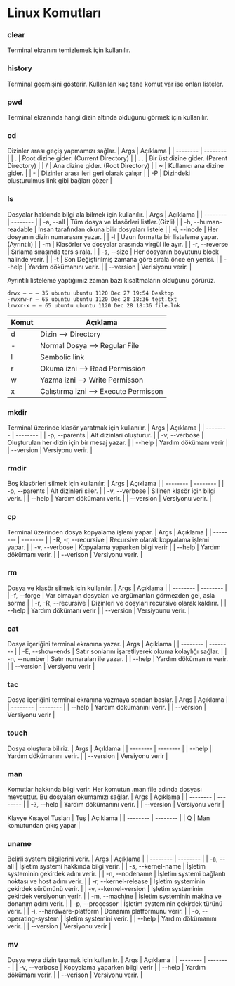# Linux Komutları

### clear
Terminal ekranını temizlemek için kullanılır.

### history
Terminal geçmişini gösterir. Kullanılan kaç tane komut var ise onları listeler.

### pwd
Terminal ekranında hangi dizin altında olduğunu görmek için kullanılır.

### cd
Dizinler arası geçiş yapmamızı sağlar.
| Args | Açıklama |
| -------- | -------- |
| . | Root dizine gider. (Current Directory) |
| . . | Bir üst dizine gider. (Parent Directory) |
| / | Ana dizine gider. (Root Directory) |
| ~ | Kullanıcı ana dizine gider. |
| - | Dizinler arası ileri geri olarak çalışır |
| -P | Dizindeki oluşturulmuş link gibi bağları çözer |

### ls
Dosyalar hakkında bilgi ala bilmek için kullanılır.
| Args | Açıklama |
| -------- | -------- |
| -a, --all | Tüm dosya ve klasörleri listler.(Gizli) |
| -h, --human-readable | İnsan tarafından okuna bilir dosyaları listele |
| -i, --inode | Her dosyanın dizin numarasını yazar. |
| -l | Uzun formatta bir listeleme yapar.(Ayrıntılı) |
| -m | Klasörler ve dosyalar arasında virgül ile ayır. |
| -r, --reverse | Sırlama sırasında ters sırala. |
| -s, --size | Her dosyanın boyutunu block halinde verir. |
| -t | Son Değiştirilmiş zamana göre sırala önce en yenisi. |
| --help | Yardım dökümanını verir. |
| --version | Verisiyonu verir. |

Ayrıntılı listeleme yaptığımız zaman bazı kısaltmaların olduğunu görürüz.

```
drwx — — — 35 ubuntu ubuntu 1120 Dec 27 19:54 Desktop
-rwxrw-r — 65 ubuntu ubuntu 1120 Dec 28 18:36 test.txt
lrwxr-x — — 65 ubuntu ubuntu 1120 Dec 28 18:36 file.lnk
```

| Komut | Açıklama |
| -------- | -------- |
| d | Dizin --> Directory |
| -	| Normal Dosya --> Regular File |
| l	| Sembolic link |
| r	| Okuma izni --> Read Permission |
| w	| Yazma izni --> Write Permisson |
| x	| Çalıştırma izni --> Execute Permisson |

### mkdir
Terminal üzerinde klasör yaratmak için kullanılır.
| Args | Açıklama |
| -------- | -------- |
| -p, --parents | Alt dizinlari oluşturur. |
| -v, --verbose | Oluşturulan her dizin için bir mesaj yazar. |
| --help | Yardım dökümanı verir |
| --version | Versiyonu verir. |

### rmdir
Boş klasörleri silmek için kullanılır. 
| Args | Açıklama |
| -------- | -------- |
| -p, --parents | Alt dizinleri siler. |
| -v, --verbose | Silinen klasör için bilgi verir. |
| --help | Yardım dökümanı verir. |
| --version | Versiyonu verir. |

### cp
Terminal üzerinden dosya kopyalama işlemi yapar.
| Args | Açıklama |
| -------- | -------- |
| -R, -r, --recursive | Recursive olarak kopyalama işlemi yapar. |
| -v, --verbose | Kopyalama yaparken bilgi verir |
| --help | Yardım dökümanı verir. |
| --verison | Versiyonu verir. |

### rm
Dosya ve klasör silmek için kullanılır.
| Args | Açıklama |
| -------- | -------- |
| -f, --forge | Var olmayan dosyaları ve argümanları görmezden gel, asla sorma |
| -r, -R, --recursive | Dizinleri ve dosyları recursive olarak kaldırır. |
| --help | Yardım dökümanı verir |
| --version | Versiyounu verir. |

### cat
Dosya içeriğini terminal ekranına yazar.
| Args | Açıklama |
| -------- | -------- |
| -E, --show-ends | Satır sonlarını işaretliyerek okuma kolaylığı sağlar. |
| -n, --number | Satır numaraları ile yazar. |
| --help | Yardım dökümanını verir. |
| --version | Versiyonu verir |

### tac
Dosya içeriğini terminal ekranına yazmaya sondan başlar.
| Args | Açıklama |
| -------- | -------- |
| --help | Yardım dökümanını verir. |
| --version | Versiyonu verir |

### touch
Dosya oluştura biliriz. 
| Args | Açıklama |
| -------- | -------- |
| --help | Yardım dökümanını verir. |
| --version | Versiyonu verir |

### man
Komutlar hakkında bilgi verir. Her komutun .man file adında dosyası mevcuttur. Bu dosyaları okumamızı sağlar.
| Args | Açıklama |
| -------- | -------- |
| -?, --help | Yardım dökümanını verir. |
| --version | Versiyonu verir |

Klavye Kısayol Tuşları 
| Tuş | Açıklama |
| -------- | -------- |
| Q | Man komutundan çıkış yapar |

### uname
Belirli system bilgilerini verir.
| Args | Açıklama |
| -------- | -------- |
| -a, --all | İşletim systemi hakkında bilgi verir. |
| -s, --kernel-name | İşletim systeminin çekirdek adını verir. |
| -n, --nodename | İşletim systemi bağlantı noktası ve host adını verir. |
| -r, --kernel-release | İşletim systeminin çekirdek sürümünü verir. |
| -v, --kernel-version | İşletim systeminin çekirdek versiyonun verir. |
| -m, --machine | İşletim systeminin makina ve donanım adını verir. |
| -p, --processor | İşletim systeminin çekirdek türünü verir. |
| -i, --hardware-platform | Donanım platformunu verir. |
| -o, --operating-system | İşletim systemini verir. |
| --help | Yardım dökümanını verir. |
| --version | Versiyonu verir |

### mv
Dosya veya dizin taşımak için kullanılır.
| Args | Açıklama |
| -------- | -------- |
| -v, --verbose | Kopyalama yaparken bilgi verir |
| --help | Yardım dökümanı verir. |
| --verison | Versiyonu verir. |
